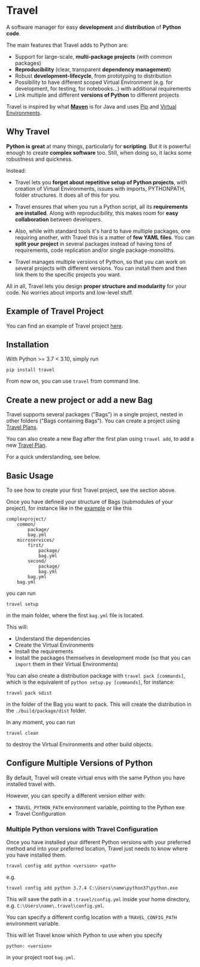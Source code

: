 # Travel

A software manager for easy **development** and **distribution** of **Python code**.

The main features that Travel adds to Python are:

- Support for large-scale, **multi-package projects** (with common packages)
- **Reproducibility** (clear, transparent **dependency management**)
- Robust **development-lifecycle**, from prototyping to distribution
- Possibility to have different scoped Virtual Environment (e.g. for development, for testing, for notebooks...) with additional requirements
- Link multiple and different **versions of Python** to different projects

Travel is inspired by what **[Maven](https://maven.apache.org/)** is for Java and uses [Pip](https://github.com/pypa/pip) and [Virtual Environments](https://docs.python.org/3/library/venv.html).

## Why Travel

**Python is great** at many things, particularly for **scripting**. But it is powerful enough to create **complex software** too. Still, when doing so, it lacks some robustness and quickness.

Instead:
 
- Travel lets you **forget about repetitive setup of Python projects**, with creation of Virtual Environments, issues with imports, PYTHONPATH, folder structures. It does all of this for you.

- Travel ensures that when you run a Python script, all its **requirements are installed**. Along with reproducibility, this makes room for **easy collaboration** between developers.

- Also, while with standard tools it's hard to have multiple packages, one requiring another, with Travel this is a matter of **few YAML files**. You can **split your project** in several packages instead of having tons of requirements, code replication and/or single package-monoliths. 

- Travel manages multiple versions of Python, so that you can work on several projects with different versions. You can install them and then link them to the specific projects you want.

All in all, Travel lets you design **proper structure and modularity** for your code. No worries about imports and low-level stuff.

## Example of Travel Project

You can find an example of Travel project [here](https://github.com/travel-tools/travel/tree/master/src/travel/tests/data/complexproject).

## Installation

With Python >= 3.7 < 3.10, simply run

```
pip install travel
```

From now on, you can use `travel` from command line.


## Create a new project or add a new Bag

Travel supports several packages ("Bags") in a single project, nested in other folders ("Bags containing Bags"). You can create a project using [Travel Plans](https://github.com/travel-tools/cookiecutter-travelplan).

You can also create a new Bag after the first plan using `travel add`, to add a new [Travel Plan](https://github.com/travel-tools/cookiecutter-travelplan).

For a quick understanding, see below.

## Basic Usage

To see how to create your first Travel project, see the section above.

Once you have defined your structure of Bags (submodules of your project), for instance like in the [example](https://github.com/travel-tools/travel/tree/master/src/travel/tests/data/complexproject) or like this

```
complexproject/
    common/
        package/
        bag.yml
    microservices/
        first/
            package/
            bag.yml
        second/
            package/
            bag.yml
        bag.yml
    bag.yml
```

you can run

```
travel setup
```

in the main folder, where the first `bag.yml` file is located.

This will:

- Understand the dependencies
- Create the Virtual Environments
- Install the requirements
- Install the packages themselves in development mode (so that you can `import` them in their Virtual Environments)


You can also create a distribution package with `travel pack [commands]`, which is the equivalent of `python setup.py [commands]`, for instance:

```
travel pack sdist
```

in the folder of the Bag you want to pack. This will create the distribution in the `./build/package/dist` folder.

In any moment, you can run

```
travel clean
```

to destroy the Virtual Environments and other build objects.

## Configure Multiple Versions of Python

By default, Travel will create virtual envs with the same Python you have installed travel with.

However, you can specify a different version either with:

- `TRAVEL_PYTHON_PATH` environment variable, pointing to the Python exe
- Travel Configuration

### Multiple Python versions with Travel Configuration

Once you have installed your different Python versions with your preferred method and into your preferred location, Travel 
just needs to know where you have installed them.

```
travel config add python <version> <path>
```

e.g.

```
travel config add python 3.7.4 C:\Users\name\python37\python.exe
```

This will save the path in a `.travel/config.yml` inside your home directory, e.g. `C:\Users\name\.travel\config.yml`.

You can specify a different config location with a `TRAVEL_CONFIG_PATH` environment variable.

This will let Travel know which Python to use when you specify

```
python: <version>
```

in your project root `bag.yml`.
